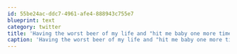 ```yaml
---
id: 55be24ac-ddc7-4961-afe4-888943c755e7
blueprint: text
category: twitter
title: 'Having the worst beer of my life and "hit me baby one more time" is playing. but wouldn''t trade this for anything'
caption: 'Having the worst beer of my life and "hit me baby one more time" is playing. but wouldn''t trade this for anything'
---
```

